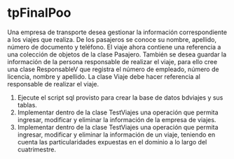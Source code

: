 # tpFinalPoo

Una empresa de transporte desea gestionar la información correspondiente a los viajes que
realiza. De los pasajeros se conoce su nombre, apellido, número de documento y teléfono. El
viaje ahora contiene una referencia a una colección de objetos de la clase Pasajero. También se
desea guardar la información de la persona responsable de realizar el viaje, para ello cree una
clase ResponsableV que registra el número de empleado, número de licencia, nombre y apellido.
La clase Viaje debe hacer referencia al responsable de realizar el viaje.
1. Ejecute el script sql provisto para crear la base de datos bdviajes y sus tablas.
2. Implementar dentro de la clase TestViajes una operación que permita ingresar, modificar
y eliminar la información de la empresa de viajes.
3. Implementar dentro de la clase TestViajes una operación que permita ingresar, modificar
y eliminar la información de un viaje, teniendo en cuenta las particularidades expuestas
en el dominio a lo largo del cuatrimestre.

